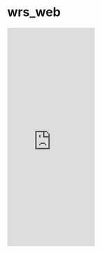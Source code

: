 # wrs_web
<iframe src='https://analytics.irri.org/dashboard/single/?appid=be7da7b9-7d93-41ff-822e-c2b4c9db9a3a&obj=cJBuNpn&select=clearall' style='border:none;width:200PX;height:500PX'></iframe>

